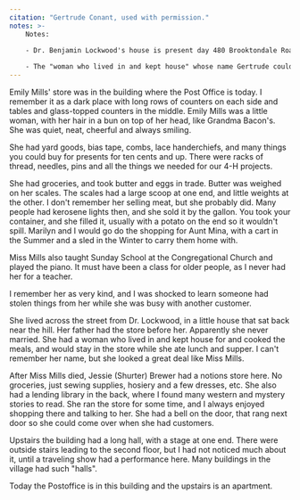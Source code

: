 ```yaml
---
citation: "Gertrude Conant, used with permission."
notes: >-
    Notes:

    - Dr. Benjamin Lockwood's house is present day 480 Brooktondale Road. Later, "Dr. Mary" Ridgway Tinker would live and practice there for a time. Dr. Lockwood was also a member of Brookton Congregational and built the Dalebrook apartments on the foundation of the Grist Mill in the 1920's. After Dr. Lockwood's death, E. D. Shurter placed a plaque in his honor outside Dalebrook that remains today.
  
    - The "woman who lived in and kept house" whose name Gertrude couldn't remember, is a reference to Ellen Gould.
---
```

Emily Mills' store was in the building where the Post Office is today. I remember it as a dark place with long rows of counters on each side and tables and glass-topped counters in the middle. Emily Mills was a little woman, with her hair in a bun on top of her head, like Grandma Bacon's. She was quiet, neat, cheerful and always smiling.

She had yard goods, bias tape, combs, lace handerchiefs, and many things you could buy for presents for ten cents and up. There were racks of thread, needles, pins and all the things we needed for our 4-H projects.

She had groceries, and took butter and eggs in trade. Butter was weighed on her scales. The scales had a large scoop at one end, and little weights at the other. I don't remember her selling meat, but she probably did. Many people had kerosene lights then, and she sold it by the gallon. You took your container, and she filled it, usually with a potato on the end so it wouldn't spill. Marilyn and I would go do the shopping for Aunt Mina, with a cart in the Summer and a sled in the Winter to carry them home with.

Miss Mills also taught Sunday School at the Congregational Church and played the piano. It must have been a class for older people, as I never had her for a teacher. 

I remember her as very kind, and I was shocked to learn someone had stolen things from her while she was busy with another customer.

She lived across the street from Dr. Lockwood, in a little house that sat back near the hill. Her father had the store before her. Apparently she never married. She had a woman who lived in and kept house for and cooked the meals, and would stay in the store while she ate lunch and supper. I can't remember her name, but she looked a great deal like Miss Mills.

After Miss Mills died, Jessie (Shurter) Brewer had a notions store here. No groceries, just sewing supplies, hosiery and a few dresses, etc. She also had a lending library in the back, where I found many western and mystery stories to read. She ran the store for some time, and I always enjoyed shopping there and talking to her. She had a bell on the door, that rang next door so she could come over when she had customers.

Upstairs the building had a long hall, with a stage at one end. There were outside stairs leading to the second floor, but I had not noticed much about it, until a traveling show had a performance here. Many buildings in the village had such "halls".

Today the Postoffice is in this building and the upstairs is an apartment.
